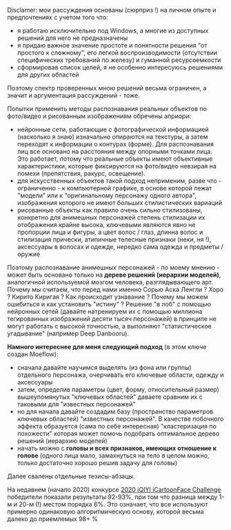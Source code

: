 Disclamer: мои рассуждения основаны (сюрприз !) на личном опыте и предпочтениях с учетом того что:
- я работаю исключительно под Windows, а многие из доступных решений для него не предназначены
- я придаю важное значение простоте и понятности решения "от простого к сложному", 
  его легкой воспроизводимости (отсутствии специфических требований по железу) и гуманной ресурсоемкости
- сформировав список целей, я не особенно интересуюсь решениями для других областей

Поэтому спектр проверенных мною решений весьма ограничен, а значит и аргументация рассуждений - тоже.

Попытки применить методы распознавания реальных объектов по фото/видео и рисованным изображениям обречены априори:
- нейронные сети, работающие с фотографической информацией (насколько я знаю) изначально опираются на текстуры, а затем переходят
к информации о контурах (форме). Для распознавания лиц все основано на расстояния между опорными точками лица. Это работает,
потому что реальные объекты имеют объективные характеристики, которые фиксируются на фото/видео невзирая на помехи (препятствия, ракурс, освещение).
- для искусственных объектов такой подход неприменим, разве что - ограниченно - к компьютерной графике, в основе которой лежат "модели" или
к "оригинальному персонажу одного автора", изображения которого не имеют больших стилистических вариаций
- рисованные объекты как правило очень сильно стилизованы, конкретно для анимешных персонажей степень стилизации их отображения крайне высока,
ключевыми являются явно не пропорции лица и фигуры, а цвет волос / глаз, длинна волос и стилизация прически, атипичные телесные признаки (неки, ня !), 
аксессуары в волосах и одежде, нередко сама одежда и предметы / оружие

Поэтому распознавание анимешных персонажей - по моему мнению - может быть основано только на **дереве решений (иерархии моделей)**, аналогичной
используемой мозгом человека, разглядывающего арт. Почему мы считаем, что перед нами именно Сорью Аска Ленгли ? Хоро ? Кирито Киригая ?
Как происходит узнавание ? Почему мы можем ошибиться и как установить "истину" ? Решение "в лоб" с помощью нейронных сетей (давайте натренируем их
с помощью миллиона тегированных изображений десяти тысяч персонажей) в принципе не могут работать с высокой точностью, а выполняют
"статистическое угадывание" (например Deep Danbooru).

**Намного интереснее для меня следующий подход** (в этом ключе создан Moeflow):
- сначала давайте научимся выделять (из фона или группы) отдельного персонажа, очерчивать его ключевые области, одежду и аксессуары
- затем, определив параметры (цвет, форму, относительный размер) вышеупомянутых "ключевых областей" даваете сравним их с таковыми для "известных персонажей"
- но для начала давайте создадим базу (пространство параметров ключевых областей) "известных персонажей". В качестве побочного эффекта образуется 
(сама по себе интересная) "кластеризация по похожести" которая может помочь подобрать оптимальное дерево решений (иерархию моделей)
- начать можно с **головы и всех признаков, имеющих отношение к голове** (одного лица мало, замахнуться на тело в целом можно, 
только достаточно хорошо решив задачу для головы) 

Далее свалены отдельные тезисы-абзацы.

На недавнем (начало 2020) конкурсе [2020 iQIYI iCartoonFace Challenge](http://challenge.ai.iqiyi.com/detail?raceId=5def71b4e9fcf68aef76a75e) 
победители показали результаты 92-93%, при том что разница между 1-м и 20-м (!) местом порядка 6%. 
Это означает, что все используют примерно одинаковую алгоритмическую основу, которой весьма далеко до приемлемых 98+ %
